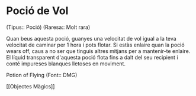 # Poció de Vol

(Tipus:: Poció) (Raresa:: Molt rara)

Quan beus aquesta poció, guanyes una velocitat de vol igual a la teva velocitat de caminar per 1 hora i pots flotar. Si estàs enlaire quan la poció wears off, caus a no ser que tinguis altres mitjans per a mantenir-te enlaire. El líquid transparent d'aquesta poció flota fins a dalt del seu recipient i conté impureses blanques lletoses en moviment.

Potion of Flying (Font:: DMG)

[[Objectes Màgics]]